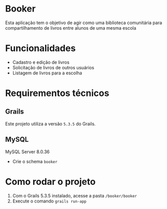 # Booker

Esta aplicação tem o objetivo de agir como uma biblioteca comunitária para compartilhamento de livros entre alunos de uma mesma escola

# Funcionalidades

- Cadastro e edição de livros
- Solicitação de livros de outros usuários
- Listagem de livros para a escolha

# Requirementos técnicos

## Grails

Este projeto utiliza a versão `5.3.5` do Grails.

## MySQL

MySQL Server 8.0.36

- Crie o schema `booker`

# Como rodar o projeto

1. Com o Grails 5.3.5 instalado, acesse a pasta `/booker/booker`
2. Execute o comando `grails run-app`
